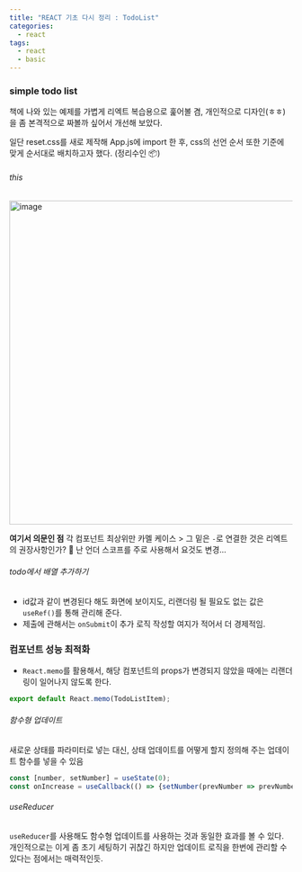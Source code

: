 ```yaml
---
title: "REACT 기초 다시 정리 : TodoList"
categories:
  - react
tags:
  - react
  - basic
---
```


### simple todo list

책에 나와 있는 예제를 가볍게 리엑트 복습용으로 훑어볼 겸, 개인적으로 디자인(ㅎㅎ)을 좀 본격적으로 짜볼까 싶어서 개선해 보았다.

일단 reset.css를 새로 제작해 App.js에 import 한 후, css의 선언 순서 또한 기준에 맞게 순서대로 배치하고자 했다. (정리수인 📦)

###### this
<img width="576" alt="image" src="https://user-images.githubusercontent.com/54466684/202707961-27eb95ee-6b42-4ca5-89bc-b1ce0865cf47.png">

**여기서 의문인 점** 각 컴포넌트 최상위만 카멜 케이스 > 그 밑은 `-`로 연결한 것은 리엑트의 권장사항인가? 🤔
난 언더 스코프를 주로 사용해서 요것도 변경...

###### todo에서 배열 추가하기
* id값과 같이 변경된다 해도 화면에 보이지도, 리랜더링 될 필요도 없는 값은 `useRef()`를 통해 관리해 준다.
* 제출에 관해서는 `onSubmit`이 추가 로직 작성할 여지가 적어서 더 경제적임.

### 컴포넌트 성능 최적화

* `React.memo`를 활용해서, 해당 컴포넌트의 props가 변경되지 않았을 때에는 리랜더링이 일어나지 않도록 한다.

```javascript
export default React.memo(TodoListItem);
```

###### 함수형 업데이트

새로운 상태를 파라미터로 넣는 대신, 상태 업데이트를 어떻게 할지 정의해 주는 업데이트 함수를 넣을 수 있음

```javascript
const [number, setNumber] = useState(0);
const onIncrease = useCallback(() => {setNumber(prevNumber => prevNumber + 1)})
```

###### useReducer
`useReducer`를 사용해도 함수형 업데이트를 사용하는 것과 동일한 효과를 볼 수 있다. 개인적으로는 이게 좀 초기 세팅하기 귀찮긴 하지만 업데이트 로직을 한번에 관리할 수 있다는 점에서는 매력적인듯.